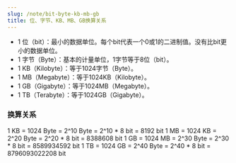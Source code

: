 ```yaml
---
slug: /note/bit-byte-kb-mb-gb
title: 位、字节、KB、MB、GB换算关系
---
```

- 1 位（bit）：最小的数据单位。每个bit代表一个0或1的二进制值。没有比bit更小的数据单位。
- 1 字节（Byte）：基本的计量单位，1字节等于8位（bit）。
- 1 KB（Kilobyte）：等于1024字节（Byte）。
- 1 MB（Megabyte）：等于1024KB（Kilobyte）。
- 1 GB（Gigabyte）：等于1024MB（Megabyte）。
- 1 TB（Terabyte）：等于1024GB（Gigabyte）。

### 换算关系
1 KB = 1024 Byte = 2^10 Byte = 2^10 * 8 bit = 8192 bit
1 MB = 1024 KB = 2^20 Byte = 2^20 * 8 bit = 8388608 bit
1 GB = 1024 MB = 2^30 Byte = 2^30 * 8 bit = 8589934592 bit
1 TB = 1024 GB = 2^40 Byte = 2^40 * 8 bit = 8796093022208 bit
